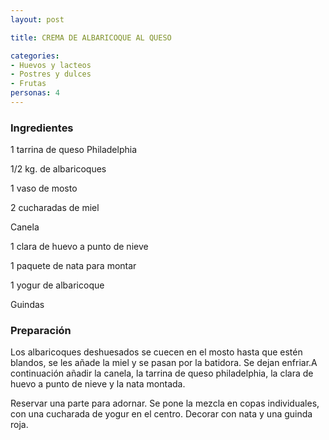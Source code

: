 ```yaml
---
layout: post

title: CREMA DE ALBARICOQUE AL QUESO

categories:
- Huevos y lacteos
- Postres y dulces
- Frutas
personas: 4 
---
```

<h3>Ingredientes</h3>
1 tarrina de queso Philadelphia

1/2 kg. de albaricoques

1 vaso de mosto

2 cucharadas de miel

Canela

1 clara de huevo a punto de nieve

1 paquete de nata para montar

1 yogur de albaricoque

Guindas

<h3>Preparación</h3>
Los albaricoques deshuesados se cuecen en el mosto hasta que estén blandos, se les añade la miel y se pasan por la batidora. Se dejan enfriar.A continuación añadir la canela, la tarrina de queso philadelphia, la clara de huevo a punto de nieve y la nata montada.

Reservar una parte para adornar. Se pone la mezcla en copas individuales, con una cucharada de yogur en el centro. Decorar con nata y una guinda roja.